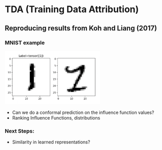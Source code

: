 # TDA (Training Data Attribution)

## Reproducing results from Koh and Liang (2017)
### MNIST example

<img src="https://github.com/yoenoo/TDA/blob/main/images/mnist_lr.png" width="300">


- Can we do a conformal prediction on the influence function values?
- Ranking Influence Functions, distributions

### Next Steps:
- Similarity in learned representations?
